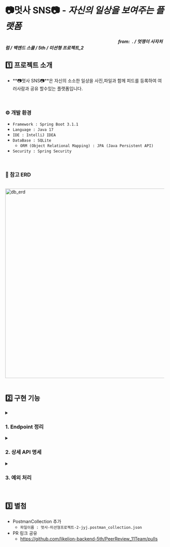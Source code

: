 # 📷멋사 SNS📷 - _자신의 일상을 보여주는 플랫폼_

##### &nbsp;&nbsp;&nbsp;&nbsp;&nbsp;&nbsp;&nbsp;&nbsp;&nbsp;&nbsp;&nbsp;&nbsp;&nbsp;&nbsp;&nbsp;&nbsp;&nbsp;&nbsp;&nbsp;&nbsp;&nbsp;&nbsp;&nbsp;&nbsp;&nbsp;&nbsp;&nbsp;&nbsp;&nbsp;&nbsp;&nbsp;&nbsp;&nbsp;&nbsp;&nbsp;&nbsp;&nbsp;&nbsp;&nbsp;&nbsp;&nbsp;&nbsp;&nbsp;&nbsp;&nbsp;&nbsp;&nbsp;&nbsp;&nbsp;&nbsp;&nbsp;&nbsp;&nbsp;&nbsp;&nbsp;&nbsp;&nbsp;&nbsp;&nbsp;&nbsp;&nbsp;&nbsp;&nbsp;&nbsp;&nbsp;&nbsp;&nbsp;&nbsp;&nbsp;&nbsp;&nbsp;&nbsp;&nbsp;&nbsp;&nbsp;&nbsp;&nbsp;&nbsp;&nbsp;&nbsp;&nbsp;&nbsp;&nbsp;&nbsp;&nbsp;&nbsp;&nbsp;&nbsp;&nbsp;&nbsp;&nbsp;&nbsp;&nbsp;&nbsp;&nbsp;&nbsp;&nbsp;&nbsp;&nbsp;&nbsp;&nbsp;&nbsp;&nbsp;&nbsp;&nbsp;&nbsp;&nbsp;&nbsp;_from:&nbsp; . / 멋쟁이 사자처럼 / 백엔드 스쿨 / 5th / 미션형 프로젝트_2_

## 1️⃣ 프로젝트 소개
- **📷멋사 SNS📷**은 자신의 소소한 일상을 사진,파일과 함께 피드를 등록하여 여러사람과 공유 할수있는 플랫폼입니다.

</br>

### ⚙️ 개발 환경
- `Framework : Spring Boot 3.1.1`
- `Language : Java 17`
- `IDE : IntelliJ IDEA`
- `DataBase : SQLite`
  - `ORM (Object Relational Mapping) : JPA (Java Persistent API)`
- `Security : Spring Security`
</br>

### 📄 참고 ERD
<br>
<img width="600" alt="db_erd" src="https://github.com/likelion-backend-5th/Project_2_JangYongJin/assets/130991633/2fca736d-3ae5-45bf-b6ca-08b38dd6130d">

<br>
</br>

## 2️⃣ 구현 기능

<details>
<summary>
    
  ### 1. Endpoint 정리
</summary>
===========================================================================
<details>
  <summary>
    
  #### a. 유저(User)
  </summary>
<div markdown="1">

_회원 가입 진행_
| 요청 | Method | Mapping URL |
|:-- | :--: | :-- |
| 회원 가입 | POST | /users/register |
| 로그인 | POST | /users/login |
| 프로필이미지 등록 | PUT | /users/image |
| 팔로잉 | POST | /users/{username} |

</div>
</details>
<details>
  <summary>
    
  #### b. 피드(Article)
  </summary>
<div markdown="1">

_중고 거래할 물품을 (판매자) 등록, 수정, 이미지 등록, 삭제 (모두) 전체 조회, 단일 조회_
| 요청 | Method | Mapping URL |
|:-- | :--: | :-- |
| 피드 등록 | POST | /articles |
| 피드 수정 | PUT | /articles/{article_id} |
| 피드 목록 조회 | GET | /articles/{username} |
| 피드 단독 조회 | GET | /articles/{article_id} |
| 피드 삭제 | DELETE | /articles/{article_id} |
| 피드 좋아요 | DELETE | /articles/{article_id}/like |
  
</div>
</details>
<details>
  <summary>
    
  #### c. 댓글(Comments)
  </summary>
<div markdown="1">

_해당 물품에 대한 댓글을 (구매자) 등록, 수정, 삭제 (판매자) 답글 등록, (모두) 댓글 전체 조회_
| 요청 | Method | Mapping URL |
|:-- | :--: | :-- |
| 댓글 등록 | POST | /comments/{article_id} |
| 댓글 수정 | PUT | /comments/{article_id}/{comment_id} |
| 댓글 삭제 |  DELETE | /comments/{article_id}/{comment_id} |
  
</div>
</details>
===========================================================================
</details>

<details>
  <summary>

  ### 2. 상세 API 명세
  </summary>
===========================================================================
  <details>
  <summary>
    
  #### a. 유저(User)
  </summary>

  <details>
    <summary> 회원가입 </summary>
<div markdown="1">

- 요청<br/>
  - `POST /users/register`
  - Header :
    ```javascript
    // 추가요소 없음
    ```
  - Body :
  ```json
  {
    "username" : "gaga",
    "password" : "1234",
    "passwordCheck" : "1234",
    "email" : "gaga@gmail.com",
    "phone" : "010-1588-1588"
  }
  ```
- 응답<br/>
  - Status : 200
  - Body :
  ```json
  {
    "message": "회원가입이 완료되었습니다."
  }
  ```

</div>
  </details>
  <details>
    <summary> 로그인 </summary>
<div markdown="1">

- 요청<br/>
  - `POST /users/login`
  - Header :
    ```javascript
    // 추가요소 없음
    ```
  - Body :
  ```json
  {
    "username" : "gaga",
    "password" : "1234"
  }
  ```
- 응답<br/>
  - Status : 200
  - Body :
  ```json
  {
    "id": 1,
    "username": "gaga",
    "token": "{jwt-token}"
  }
  ```

</div>
  </details>
  <details>
    <summary> 프로필 이미지 등록 </summary>
<div markdown="1">

- 요청<br/>
  - `PUT /users/image`
  - Header :
    ```javascript
    // 추가
    "authorization" :  "{jwt-token}"
    ```
  - Body :
  ```json
  // form-data
  "image" : 사진.png
  ```
- 응답<br/>
  - Status : 200
  - Body :
  ```json
  {
    "message": "프로필 이미지 등록에 성공했습니다."
  }
  ```

</div>
  </details>
  <details>
    <summary> 팔로잉 </summary>
<div markdown="1">

- 요청<br/>
  - `POST /users/nana`
  - Header :
    // 추가
    "authorization" :  "{jwt-token}"
  - Body : X
  
- 응답<br/>
  - Status : 200
  - Body :
  ```json
  // 팔로우
  {
    "message": "[nana]을/를 팔로우 했습니다."
  }
  // 언팔로우
  {
    "message": "[nana]을/를 언팔로우 했습니다."
  }
  ```

</div>
  </details>
</details>

<details>
  <summary>
    
  #### b. 피드(Article)
  </summary>
  <details>
    <summary>피드 등록</summary>
<div markdown="1">

- 요청<br/>
  - `POST /articles`
  - Header :
  ```javascript
    // 추가
    "authorization" :  "{ jwt-token }"
  ```
  - Body :
  ```json
  // form-data
  "title" : "제목"
  "content" : "내용"
  "image" : 사진1.png (여러개 가능)
  "image" : 사진2.png
  ```
- 응답<br/>
  - Status : 200
  - Body :
  ```json
  {
    "id": 1,
    "username": "gaga",
    "message": "피드 등록에 성공하였습니다.",
    "imageIdList": [
        1,
        2
    ]
  }
  ```

</div>
  </details>
  <details>
    <summary>피드 수정</summary>
<div markdown="1">

- 요청<br/>
  - `PUT /articles/1`
  - Header :
  ```javascript
    // 추가
    "authorization" :  "{피드 등록 유저의 jwt-token }"
  ``` 
  - Body :
  ```json
  "title" : "제목"
  "content" : "내용"
  "delete-img" : "{삭제할 이미지의 id}" (여러개 가능)
  "image" : 추가할사진.png (여러개 가능)
  ```
- 응답<br/>
  - Status : 200
  - Body :
  ```json
  {
    "id": 1,
    "username": "gaga",
    "message": "게시글(피드) 수정을 완료했습니다.",
    "imageIdList": [
        2,
        3
    ]
  }
  ```

</div>
  </details>
  <details>
    <summary>피드 목록 조회</summary>
<div markdown="1">

- 요청<br/>
  - `/articles/read/gaga?page=0&limit=10`
  - Header : X
  - Body : X
- 응답<br/>
  - Status : 200
  - Body :
  ```json
  {
    "content": [
        {
            "username": "gaga",
            "title": "첫번째 피드 제목 수정",
            "firstImgUrl": "/static/feed/1/20230808T210024745129800.png"
        },
        {
            "username": "gaga",
            "title": "두번재 피드 제목",
            "firstImgUrl": "/static/feed/2/20230808T210724471024900.png"
        }
    ],
    "pageable": {
        "sort": {
            "empty": false,
            "sorted": true,
            "unsorted": false
        },
        "offset": 0,
        "pageNumber": 0,
        "pageSize": 10,
        "unpaged": false,
        "paged": true
    },
    "last": true,
    "totalPages": 1,
    "totalElements": 2,
    "size": 10,
    "number": 0,
    "sort": {
        "empty": false,
        "sorted": true,
        "unsorted": false
    },
    "numberOfElements": 2,
    "first": true,
    "empty": false
  }
  ```

</div>
  </details>
  <details>
    <summary>피드 단독 조회</summary>
<div markdown="1">

- 요청<br/>
  - `GET /articles/1`
  - Header :
  ```javascript
    // 추가
    "authorization" :  "{로그인한 유저의 jwt-token }"
  ``` 
  - Body : X
- 응답<br/>
  - Status : 200
  - Body :
  ```json
  {
    "id": 1,
    "username": "gaga",
    "title": "첫번째 피드 제목 수정",
    "content": "첫번째 피드 내용 수정",
    "imgUrlList": [
        "/static/feed/1/20230808T210024745129800.png",
        "/static/feed/1/20230808T210604542293600.png"
    ],
    "comments": [
        {
            "id": 1,
            "username": "nana",
            "content": "귀여워요~ 1"
        },
        {
            "id": 2,
            "username": "nana",
            "content": "귀여워요~ 2"
        },
        {
            "id": 3,
            "username": "nana",
            "content": "귀여워요~ 3"
        }
    ]
  }
  ```

</div>
  </details>
  <details>
    <summary>피드 삭제</summary>
<div markdown="1">

- 요청<br/>
  - `DELETE /articles/2`
  - Header :
  ```javascript
    // 추가
    "authorization" :  "{피드 등록 유저의 jwt-token }"
  ```   
  - Body : X
  
- 응답<br/>
  - Status : 200
  - Body :
  ```json
  {
    "message": "해당 게시글(피드)가 삭제되었습니다."
  }
  ```

</div>
  </details>
  <details>
    <summary>피드-좋아요</summary>
<div markdown="1">

- 요청<br/>
  - `POST /articles/1/like`
  - Header:
  ```javascript
    // 추가
    "authorization" :  "{피드 등록자가 아닌 유저의 jwt-token }"
  ``` 
  - Body : X

- 응답<br/>
  - Status : 200
  - Body :
  ```json
  // 좋아요
  {
    "articleId": 1,
    "status": "like"
  }
  or
  // 좋아요 취소
  {
    "articleId": 1,
    "status": "null"
  }
  ```

</div>
  </details>
</details>
<details>
  <summary>
    
  #### c. 댓글(Comment)
  </summary>
  <details>
    <summary>댓글 등록</summary>
<div markdown="1">

- 요청<br/>
  - `POST /comments/1`
  - Header :
  ```javascript
    // 추가
    "authorization" :  "{유저의 jwt-token }"
  ``` 
  - Body :
  ```json
  {
    "content": "귀여워요~ 3"
  }
  ```
- 응답<br/>
  - Status : 200
  - Body :
  ```json
  {
    "id": 3,
    "username": "nana",
    "content": "귀여워요~ 3"
  }
  ```

</div>
  </details>
  <details>
    <summary>댓글 수정</summary>
<div markdown="1">

- 요청<br/>
  - `PUT /comments/1/1`
  - Header :
  ```javascript
    // 추가
    "authorization" :  "{댓글 등록 유저의 jwt-token }"
  ``` 
  - Body :
  ```json
  {
    "content": "귀여워요~(수정)"
  }
  ```
- 응답<br/>
  - Status : 200
  - Body :
  ```json
  {
    "id": 1,
    "username": "nana",
    "content": "귀여워요~(수정)"
  }
  ```

</div>
  </details>
  <details>
    <summary>댓글 삭제</summary>
<div markdown="1">

- 요청<br/>
  - `DELETE /comments/1/3`
  - Header :
  ```javascript
    // 추가
    "authorization" :  "{댓글 등록 유저의 jwt-token }"
  ``` 
  - Body : X
- 응답<br/>
  - Status : 200
  - Body :
  ```json
  {
    "message": "해당 댓글이 삭제 되었습니다."
  }
  ```

</div>
  </details>
</details>
===========================================================================
</details>


<details>
  <summary>
    
  ### 3. 예외 처리
  </summary>
===========================================================================
  <details>
  <summary>
    
  #### a. 유저(User)
  </summary>
<div markdown="1">

  | 예외 클래스명 | 발생 상황 | Staus Code | 에러 메세지 |
  | :--: | :--: | :--: | :--: |
  | `UsernameIsExist()` | 회원가입시 이미 존재하는 이름을 등록하려고 할때 발생 | 400 - Bad Request | `"이미 존재하는 이름 입니다."` |
  | `UsernameNotExist()` | 유저검증시 존재하지 않는 유저일 경우 발생 | 400 - Bad Request | `"존재하지 않는 이름입니다."` |
  | `PasswordDuplicateCheckFail()` | 회원가입시 비밀번호와 비밀번호 확인이 불일치 할때 발생 | 400 - Bad Request | `"비밀번호와 비밀번호확인이 일치하지 않습니다."` |
  | `PasswordNotMatched()` | 로그인시 비밀번호가 일치 하지 않을때 발생 | 400 - Bad Request | `"비밀번호가 일치하지 않습니다."` |
  
</div>
  </details>
  <details>
  <summary>
    
  #### b. 피드(Article)
  </summary>
<div markdown="1">

  | 예외 클래스명 | 발생 상황 | Staus Code | 에러 메세지 |
  | :--: | :--: | :--: | :--: |
  | `ArticleNotExist()` | 작업할 피드를 찾지 못했을 때 발생 | 404 - Not Found | `"해당 게시글(피드)가 존재하지 않습니다."` |
  
</div>
  </details>
  <details>
  <summary>
    
  #### c. 댓글(Comment)
  </summary>
<div markdown="1">

  | 예외 클래스명 | 발생 상황 | Staus Code | 에러 메세지 |
  | :--: | :--: | :--: | :--: |
  | `CommentNotExist()` | 작업할 댓글을 찾지 못했을 때 발생 | 404 - Not Found | `"해당 댓글이 존재하지 않습니다."` |

  
</div>
  </details>
  <details>
  <summary>
    
  #### d. 공통(Common)
  </summary>
<div markdown="1">

  | 예외 클래스명 | 발생 상황 | Staus Code | 에러 메세지 |
  | :--: | :--: | :--: | :--: |
  | `ImageUploadFailed()` | 이미지 등록 과정에 문제가 생겼을때 발생 | 500 - Internal Server Error | `"이미지 등록과정에서 문제가 발생하였습니다."` |
  | `NoAuthUser()` | 해당 작업에 권한이 없는 사용자가 접근했을때 발생 | 403 - Forbidden | `"권한이 없는 사용자 입니다."` |
  
</div>
  </details>
===========================================================================
</details>
</br>

## 3️⃣ 별첨
- PostmanCollection 추가
  - `파일이름 : 멋사-미션형프로젝트-2-jyj.postman_collection.json`
- PR 링크 공유
  - https://github.com/likelion-backend-5th/PeerReview_11Team/pulls


